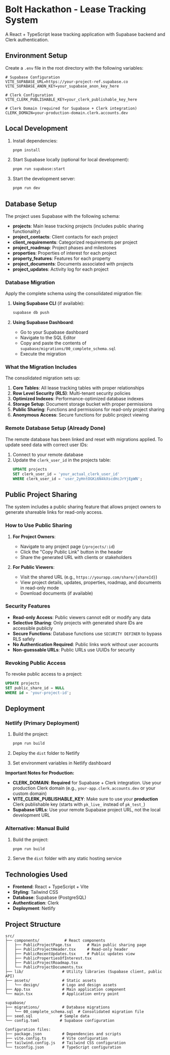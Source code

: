 # Bolt Hackathon - Lease Tracking System

A React + TypeScript lease tracking application with Supabase backend and Clerk authentication.

## Environment Setup

Create a `.env` file in the root directory with the following variables:

```env
# Supabase Configuration
VITE_SUPABASE_URL=https://your-project-ref.supabase.co
VITE_SUPABASE_ANON_KEY=your_supabase_anon_key_here

# Clerk Configuration
VITE_CLERK_PUBLISHABLE_KEY=your_clerk_publishable_key_here

# Clerk Domain (required for Supabase + Clerk integration)
CLERK_DOMAIN=your-production-domain.clerk.accounts.dev
```

## Local Development

1. Install dependencies:
   ```bash
   pnpm install
   ```

2. Start Supabase locally (optional for local development):
   ```bash
   pnpm run supabase:start
   ```

3. Start the development server:
   ```bash
   pnpm run dev
   ```

## Database Setup

The project uses Supabase with the following schema:
- **projects**: Main lease tracking projects (includes public sharing functionality)
- **project_contacts**: Client contacts for each project
- **client_requirements**: Categorized requirements per project
- **project_roadmap**: Project phases and milestones
- **properties**: Properties of interest for each project
- **property_features**: Features for each property
- **project_documents**: Documents associated with projects
- **project_updates**: Activity log for each project

### Database Migration

Apply the complete schema using the consolidated migration file:

1. **Using Supabase CLI** (if available):
   ```bash
   supabase db push
   ```

2. **Using Supabase Dashboard**:
   - Go to your Supabase dashboard
   - Navigate to the SQL Editor
   - Copy and paste the contents of `supabase/migrations/00_complete_schema.sql`
   - Execute the migration

### What the Migration Includes

The consolidated migration sets up:

1. **Core Tables**: All lease tracking tables with proper relationships
2. **Row Level Security (RLS)**: Multi-tenant security policies
3. **Optimized Indexes**: Performance-optimized database indexes
4. **Storage Setup**: Document storage bucket with proper permissions
5. **Public Sharing**: Functions and permissions for read-only project sharing
6. **Anonymous Access**: Secure functions for public project viewing

### Remote Database Setup (Already Done)

The remote database has been linked and reset with migrations applied. To update seed data with correct user IDs:

1. Connect to your remote database
2. Update the `clerk_user_id` in the projects table:
   ```sql
   UPDATE projects 
   SET clerk_user_id = 'your_actual_clerk_user_id' 
   WHERE clerk_user_id = 'user_2yHntOGKi6N4kXscdHcJrYjEpWN';
   ```

## Public Project Sharing

The system includes a public sharing feature that allows project owners to generate shareable links for read-only access.

### How to Use Public Sharing

1. **For Project Owners**:
   - Navigate to any project page (`/projects/:id`)
   - Click the "Copy Public Link" button in the header
   - Share the generated URL with clients or stakeholders

2. **For Public Viewers**:
   - Visit the shared URL (e.g., `https://yourapp.com/share/{shareId}`)
   - View project details, updates, properties, roadmap, and documents in read-only mode
   - Download documents (if available)

### Security Features

- **Read-only Access**: Public viewers cannot edit or modify any data
- **Selective Sharing**: Only projects with generated share IDs are accessible publicly
- **Secure Functions**: Database functions use `SECURITY DEFINER` to bypass RLS safely
- **No Authentication Required**: Public links work without user accounts
- **Non-guessable URLs**: Public URLs use UUIDs for security

### Revoking Public Access

To revoke public access to a project:

```sql
UPDATE projects 
SET public_share_id = NULL 
WHERE id = 'your-project-id';
```

## Deployment

### Netlify (Primary Deployment)

1. Build the project:
   ```bash
   pnpm run build
   ```

2. Deploy the `dist` folder to Netlify

3. Set environment variables in Netlify dashboard

**Important Notes for Production:**

- **CLERK_DOMAIN**: **Required** for Supabase + Clerk integration. Use your production Clerk domain (e.g., `your-app.clerk.accounts.dev` or your custom domain)
- **VITE_CLERK_PUBLISHABLE_KEY**: Make sure to use your **production** Clerk publishable key (starts with `pk_live_` instead of `pk_test_`)
- **Supabase URLs**: Use your remote Supabase project URL, not the local development URL

### Alternative: Manual Build

1. Build the project:
   ```bash
   pnpm run build
   ```

2. Serve the `dist` folder with any static hosting service

## Technologies Used

- **Frontend**: React + TypeScript + Vite
- **Styling**: Tailwind CSS
- **Database**: Supabase (PostgreSQL)
- **Authentication**: Clerk
- **Deployment**: Netlify

## Project Structure

```
src/
├── components/           # React components
│   ├── PublicProjectPage.tsx       # Main public sharing page
│   ├── PublicProjectHeader.tsx     # Read-only header
│   ├── PublicRecentUpdates.tsx     # Public updates view
│   ├── PublicPropertiesOfInterest.tsx
│   ├── PublicProjectRoadmap.tsx
│   └── PublicProjectDocuments.tsx
├── lib/                 # Utility libraries (Supabase client, public API)
├── assets/              # Static assets
│   └── design/          # Logo and design assets
├── App.tsx              # Main application component
└── main.tsx             # Application entry point

supabase/
├── migrations/          # Database migrations
│   └── 00_complete_schema.sql  # Consolidated migration file
├── seed.sql            # Sample data
└── config.toml         # Supabase configuration

Configuration files:
├── package.json         # Dependencies and scripts
├── vite.config.ts       # Vite configuration
├── tailwind.config.js   # Tailwind CSS configuration
└── tsconfig.json        # TypeScript configuration
```